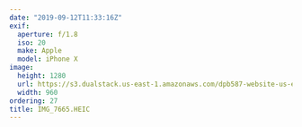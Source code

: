 ```yaml
---
date: "2019-09-12T11:33:16Z"
exif:
  aperture: f/1.8
  iso: 20
  make: Apple
  model: iPhone X
image:
  height: 1280
  url: https://s3.dualstack.us-east-1.amazonaws.com/dpb587-website-us-east-1/asset/gallery/2019-europe-trip/f8eb77e7-3416-bf98-146b-86a15aae4abd~1280.jpg
  width: 960
ordering: 27
title: IMG_7665.HEIC
---
```

